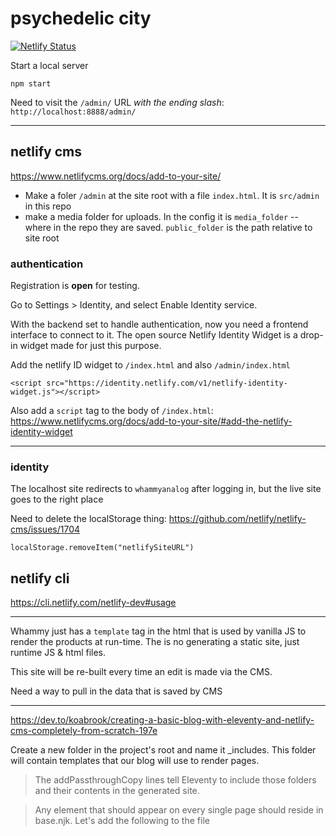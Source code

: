 # psychedelic city

[![Netlify Status](https://api.netlify.com/api/v1/badges/e6426149-5386-48d8-acba-c4b8c3994a86/deploy-status)](https://app.netlify.com/sites/psych-city/deploys)

Start a local server
```
npm start
```

Need to visit the `/admin/` URL *with the ending slash*:
`http://localhost:8888/admin/`

-------------------------

## netlify cms
https://www.netlifycms.org/docs/add-to-your-site/

* Make a foler `/admin` at the site root with a file `index.html`. It is `src/admin` in this repo
* make a media folder for uploads. In the config it is `media_folder` -- where in the repo they are saved. `public_folder` is the path relative to site root

### authentication
Registration is **open** for testing.

Go to Settings > Identity, and select Enable Identity service.

With the backend set to handle authentication, now you need a frontend interface to connect to it. The open source Netlify Identity Widget is a drop-in widget made for just this purpose. 

Add the netlify ID widget to `/index.html` and also `/admin/index.html`

```
<script src="https://identity.netlify.com/v1/netlify-identity-widget.js"></script>
```

Also add a `script` tag to the body of `/index.html`:
https://www.netlifycms.org/docs/add-to-your-site/#add-the-netlify-identity-widget

-----------------------------------------

### identity
The localhost site redirects to `whammyanalog` after logging in, but the live site goes to the right place

Need to delete the localStorage thing:
https://github.com/netlify/netlify-cms/issues/1704
```
localStorage.removeItem("netlifySiteURL")
```

## netlify cli
https://cli.netlify.com/netlify-dev#usage

-----------------------------------------------------

Whammy just has a `template` tag in the html that is used by vanilla JS to render the products at run-time. The is no generating a static site, just runtime JS & html files.

This site will be re-built every time an edit is made via the CMS.

Need a way to pull in the data that is saved by CMS

----------------------------------------------

https://dev.to/koabrook/creating-a-basic-blog-with-eleventy-and-netlify-cms-completely-from-scratch-197e

Create a new folder in the project's root and name it _includes. This folder will contain templates that our blog will use to render pages.

> The addPassthroughCopy lines tell Eleventy to include those folders and their contents in the generated site. 

> Any element that should appear on every single page should reside in base.njk. Let's add the following to the file






